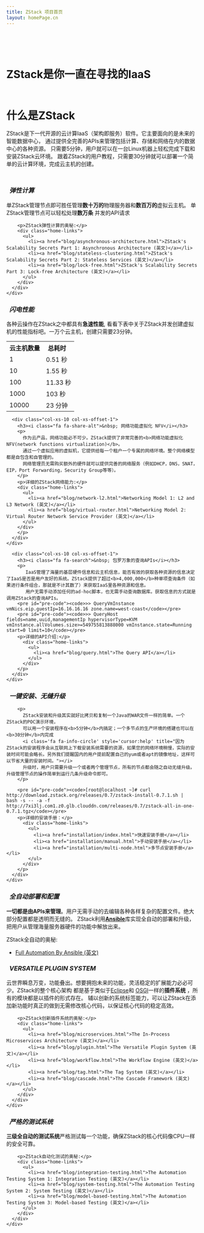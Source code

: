 ```yaml
---
title: ZStack 项目首页
layout: homePage.cn
---
```

<div class="home-slogan-background">
  <div class="homepage-intro">
    <div class="container">
      <div class="row">
        <div class="col-xs-10 col-xs-offset-1" style="padding-top: 50px">
            <h1 class="homepage-slogan">ZStack是你一直在寻找的IaaS</h1>
        </div>
      </div>
    </div>
  </div>
</div>

<div class="homepage-padding-even">
  <div class="container">
    <div class="row">
      <div class="col-xs-10 col-xs-offset-1" style="padding-top: 10px">
        <h1>什么是ZStack</h1>
        <p>
          ZStack是下一代开源的云计算IaaS（架构即服务）软件。它主要面向的是未来的智能数据中心，
          通过提供全完善的APIs来管理包括计算、存储和网络在内的数据中心的各种资源。
          只需要5分钟，用户就可以在一台Linux机器上轻松完成下载和安装ZStack云环境。
          跟着ZStack的用户教程，只需要30分钟就可以部署一个简单的云计算环境，完成云主机的创建。
        </p>
      </div>
    </div>
  </div>
</div>


<div class="homepage-padding-odd">
  <div class="container">
    <div class="row">
      <div class="col-xs-10 col-xs-offset-1" style="padding-top: 10px">
        <h3><i class="fa fa-sitemap">&nbsp; 弹性计算</i></h3>
        <p>单ZStack管理节点即可胜任管理<b>数十万的</b>物理服务器和<b>数百万的</b>虚拟云主机。
          单ZStack管理节点可以轻松处理<b>数万条</b> 并发的API请求</p>

        <p>ZStack弹性计算的奥秘:</p>
        <div class="home-links">
          <ul>
            <li><a href="blog/asynchronous-architecture.html">ZStack's Scalability Secrets Part 1: Asynchronous Architecture (英文)</a></li>
            <li><a href="blog/stateless-clustering.html">ZStack's Scalability Secrets Part 2: Stateless Services (英文)</a></li>
            <li><a href="blog/lock-free.html">ZStack's Scalability Secrets Part 3: Lock-free Architecture (英文)</a></li>
          </ul>
        </div>
      </div>
    </div>
  </div>
</div>

<div class="homepage-padding-even">
  <div class="container">
    <div class="row">
      <div class="col-xs-10 col-xs-offset-1">
        <h3><i class="fa fa-bolt">&nbsp; 闪电性能</i></h3>
        <p>各种云操作在ZStack之中都具有<b>急速性能</b>, 看看下表中关于ZStack并发创建虚拟机的性能指标吧。一万个云主机，创建只需要23分钟。
        <table class="table table-bordered home-table" style="margin-bottom: 0;">
          <tr>
            <th>云主机数量</td>
            <th>总耗时&nbsp;&nbsp;
                <i class='fa fa-info-circle' style='cursor:help' title="受限于测试硬件，本数据是在一个普通的PC台式机上，采用混合的嵌套虚拟化技术，利用仿真虚拟机采集的。整个测试采用了100个并发的线程来创建虚拟机。如果在一个高性能的物理机集群中测试，我们有100%的信心去拿到更好的结果。"></i>
            </td>
          </tr>
          <tr>
            <td>1</td>
            <td>0.51 秒</td>
          </tr>
          <tr>
            <td>10</td>
            <td>1.55 秒</td>
          </tr>
          <tr>
            <td>100</td>
            <td>11.33 秒</td>
          </tr>
          <tr>
            <td>1000</td>
            <td>103 秒</td>
          </tr>
          <tr>
            <td>10000</td>
            <td>23 分钟</td>
          </tr>
        </table>
      </div>
    </div>
 </div>
</div>

<div class="homepage-padding-odd">
  <div class="container">
    <div class="row">

      <div class="col-xs-10 col-xs-offset-1">
        <h3><i class="fa fa-share-alt">&nbsp; 网络功能虚拟化 NFV</i></h3>
        <p>
          作为云产品，网络功能必不可少。ZStack提供了非常完善的<b>网络功能虚拟化 NFV(network functions virtualization)</b>。
          通过一个虚拟应用的虚拟机，它提供给每一个租户一个专属的网络环境。整个网络模型都是自包含和自管理的。
          网络管理员无需购买额外的硬件就可以提供完善的网络服务（例如DHCP，DNS，SNAT，EIP，Port Forwarding，Security Group等等）。
        </p>
        <p>详细的ZStack网络能力:</p>
        <div class="home-links">
          <ul>
            <li><a href="blog/network-l2.html">Networking Model 1: L2 and L3 Network (英文)</a></li>
            <li><a href="blog/virtual-router.html">Networking Model 2: Virtual Router Network Service Provider (英文)</a></li>
          </ul>
        </div>
        </p>
      </div>
    </div>
  </div>
</div>

<div class="homepage-padding-even">
  <div class="container">
    <div class="row">

      <div class="col-xs-10 col-xs-offset-1">
        <h3><i class="fa fa-search">&nbsp; 包罗万象的查询APIs</i></h3>
        <p>
           IaaS管理了海量的基层硬件信息和云主机信息，能否有效的获取各种资源的信息决定了IaaS是否是用户友好的系统。ZStack提供了超过<b>4,000,000</b>种单项查询条件（如果进行条件组合，那就是不计其数了）来获取IaaS里各种资源和信息。
           用户无需手动添加任何的ad-hoc脚本，也无需手动查询数据库。获取信息的方式就是调用ZStack的查询APIs。
        <pre id="pre-code"><code>>> QueryVmInstance vmNics.eip.guestIp=16.16.16.16 zone.name=west-coast</code></pre>
        <pre id="pre-code"><code>>> QueryHost fields=name,uuid,managementIp hypervisorType=KVM vmInstance.allVolumes.size>=549755813888000 vmInstance.state=Running start=0 limit=10</code></pre>
        <p>详细的API介绍:</p>
          <div class="home-links">
            <ul>
              <li><a href="blog/query.html">The Query API</a></li>
            </ul>
          </div>
        </p>
      </div>
    </div>
  </div>
</div>

<div class="homepage-padding-odd">
  <div class="container">
    <div class="row">
      <div class="col-xs-10 col-xs-offset-1">
        <h3><i class="fa fa-leaf">&nbsp; 一键安装、无缝升级 </i></h3>

        <p>
          ZStack安装和升级其实就好比拷贝和复制一个Java的WAR文件一样的简单。一个ZStack的POC演示环境，
          可以用一个安装程序在<b>5分钟</b>内搞定；一个多节点的生产环境的搭建也可以在<b>30分钟</b>内完成
          <i class='fa fa-info-circle' style='cursor:help' title="因为ZStack的安装程序会从互联网上下载安装系统需要的资源，如果您的网络环境稍慢，实际的安装时间可能会略长。另外我们提醒国内的用户提前配置自己的yum或者apt的镜像地址，这样可以节省大量的安装时间。"></i>
          升级时，用户只需要升级一个或者两个管理节点，所有的节点都会随之自动无缝升级。升级管理节点的操作简单到运行几条升级命令即可。
        </p>

        <pre id="pre-code"><code>[root@localhost ~]# curl http://download.zstack.org/releases/0.7/zstack-install-0.7.1.sh |  bash -s -- -a -f http://7xi3lj.com1.z0.glb.clouddn.com/releases/0.7/zstack-all-in-one-0.7.1.tgz</code></pre>
        <p>详细的安装手册：</p>
          <div class="home-links">
            <ul>
              <li><a href="installation/index.html">快速安装手册</a></li>
              <li><a href="installation/manual.html">手动安装手册</a></li>
              <li><a href="installation/multi-node.html">多节点安装手册</a></li>
            </ul>
          </div>
        </p>
      </div>
    </div>
  </div>
</div>

<div class="homepage-padding-even">
  <div class="container">
    <div class="row">
      <div class="col-xs-10 col-xs-offset-1">
        <h3><i class="fa fa-wrench">&nbsp; 全自动部署和配置</i></h3>
        <p>
          <b>一切都是由APIs来管理</b>。用户无需手动的去编辑各种各样复杂的配置文件。绝大部分配置都是透明而无缝的。
          ZStack利用<a href="http://www.ansible.com/home"><b>Ansible</b></a>库实现全自动的部署和升级，
          把用户从管理海量服务器硬件的功能中解放出来。
        </p>
        <p>ZStack全自动的奥秘:</p>
          <div class="home-links">
            <ul>
              <li><a href="blog/ansible.html">Full Automation By Ansible (英文)</a></li>
            </ul>
          </div>
      </div>
    </div>
  </div>
</div>

<div class="homepage-padding-odd">
  <div class="container">
    <div class="row">
      <div class="col-xs-10 col-xs-offset-1">
        <h3><i class="fa fa-random">&nbsp; VERSATILE PLUGIN SYSTEM</i></h3>
        <p>
          云世界瞬息万变，功能叠出。想要拥抱未来的功能，灵活稳定的扩展能力必必可少。ZStack的整个核心架构
          都是基于类似于<a href="https://eclipse.org/">Eclipse</a>和
          <a href="http://www.osgi.org/Main/HomePage">OSGI</a>一样的<b>插件系统</b> ，所有的模块都是以插件的形式存在。
          辅以创新的系统标签能力，可以让ZStack在添加新功能时真正的做到无需修改核心代码，以保证核心代码的稳定高效。
        </p>

        <p>ZStack创新插件系统的奥秘:</p>
        <div class="home-links">
          <ul>
            <li><a href="blog/microservices.html">The In-Process Microservices Architecture (英文)</a></li>
            <li><a href="blog/plugin.html">The Versatile Plugin System (英文)</a></li>
            <li><a href="blog/workflow.html">The Workflow Engine (英文)</a></li>
            <li><a href="blog/tag.html">The Tag System (英文)</a></li>
            <li><a href="blog/cascade.html">The Cascade Framework (英文)</a></li>
          </ul>
        </div>
      </div>
    </div>
  </div>
</div>

<div class="homepage-padding-even">
  <div class="container">
    <div class="row">
      <div class="col-xs-10 col-xs-offset-1">
        <h3><i class="fa fa-cubes">&nbsp; 严格的测试系统</i></h3>
        <p>
          <b>三级全自动的测试系统</b>严格测试每一个功能，确保ZStack的核心代码像CPU一样的安全可靠。
        </p>

        <p>ZStack自动化测试的奥秘:</p>
        <div class="home-links">
          <ul>
            <li><a href="blog/integration-testing.html">The Automation Testing System 1: Integration Testing (英文)</a></li>
            <li><a href="blog/system-testing.html">The Automation Testing System 2: System Testing (英文)</a></li>
            <li><a href="blog/model-based-testing.html">The Automation Testing System 3: Model-based Testing (英文)</a></li>
          </ul>
        </div>
      </div>
    </div>
  </div>
</div>
